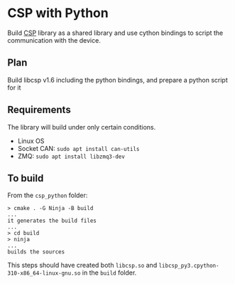 # CSP with Python

Build [CSP](https://github.com/libcsp/libcsp.git) library as a shared library and use cython bindings to script the communication with the device.

## Plan

Build libcsp v1.6 including the python bindings, and prepare a python script for it

## Requirements

The library will build under only certain conditions.

- Linux OS
- Socket CAN: `sudo apt install can-utils`
- ZMQ: `sudo apt install libzmq3-dev`

## To build

From the `csp_python` folder:

```
> cmake . -G Ninja -B build
...
it generates the build files
...
> cd build
> ninja
...
builds the sources
```

This steps should have created both `libcsp.so` and `libcsp_py3.cpython-310-x86_64-linux-gnu.so` in the `build` folder.

